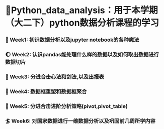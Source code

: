 # :full_moon_with_face:Python_data_analysis：用于本学期（大二下）python数据分析课程的学习
### :volcano: Week1: 初识数据分析以及jupyter notebook的各种魔法
### :waxing_gibbous_moon: Week2: 认识pandas能处理什么样的数据以及如何取出数据进行数据切片
### :santa: Week3: 分进合击心法和剑法,以及出报表
### :new_moon_with_face: Week4: 数据框重塑和数据框聚合
### :tanabata_tree: Week5: 分进合击进阶分析策略(pivot,pivot_table)
### :surfer: Week6: 对国家数据进行一维数据分析以及巩固前几周所学内容
